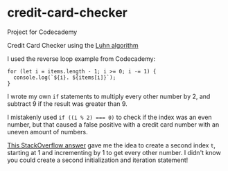 # credit-card-checker

Project for Codecademy

Credit Card Checker using the [Luhn algorithm](https://en.wikipedia.org/wiki/Luhn_algorithm#Description)

I used the reverse loop example from Codecademy:

```
for (let i = items.length - 1; i >= 0; i -= 1) {
  console.log(`${i}. ${items[i]}`);
}
```

I wrote my own `if` statements to multiply every other number by 2, and subtract 9 if the result was greater than 9.

I mistakenly used `if ((i % 2) === 0)` to check if the index was an even number, but that caused a false positive with a credit card number with an uneven amount of numbers.

[This StackOverflow answer](https://stackoverflow.com/a/30713300/21346087) gave me the idea to create a second index `t`, starting at 1 and incrementing by 1 to get every other number. I didn't know you could create a second initialization and iteration statement!



